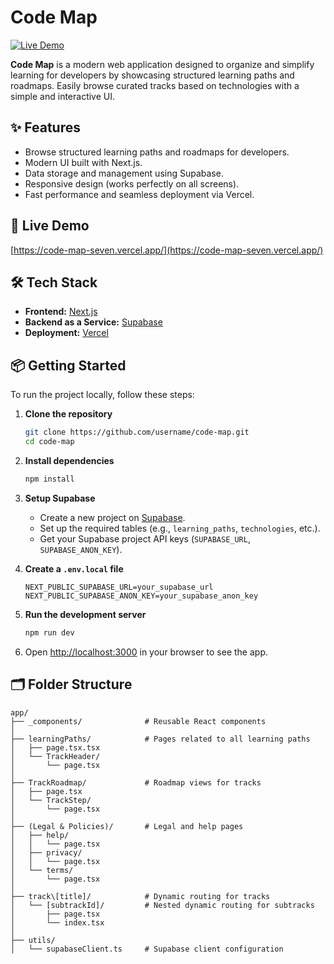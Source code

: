 # Code Map

[![Live Demo](https://img.shields.io/badge/Live-Demo-blue)](https://code-map-seven.vercel.app/)

**Code Map** is a modern web application designed to organize and simplify learning for developers by showcasing structured learning paths and roadmaps. Easily browse curated tracks based on technologies with a simple and interactive UI.

## ✨ Features

- Browse structured learning paths and roadmaps for developers.
- Modern UI built with Next.js.
- Data storage and management using Supabase.
- Responsive design (works perfectly on all screens).
- Fast performance and seamless deployment via Vercel.

## 🚀 Live Demo

[https://code-map-seven.vercel.app/](https://code-map-seven.vercel.app/)

## 🛠️ Tech Stack

- **Frontend:** [Next.js](https://nextjs.org/)
- **Backend as a Service:** [Supabase](https://supabase.com/)
- **Deployment:** [Vercel](https://vercel.com/)

## 📦 Getting Started

To run the project locally, follow these steps:

1. **Clone the repository**
    ```bash
    git clone https://github.com/username/code-map.git
    cd code-map
    ```

2. **Install dependencies**
    ```bash
    npm install
    ```

3. **Setup Supabase**
    - Create a new project on [Supabase](https://supabase.com/).
    - Set up the required tables (e.g., `learning_paths`, `technologies`, etc.).
    - Get your Supabase project API keys (`SUPABASE_URL`, `SUPABASE_ANON_KEY`).

4. **Create a `.env.local` file**
    ```env
    NEXT_PUBLIC_SUPABASE_URL=your_supabase_url
    NEXT_PUBLIC_SUPABASE_ANON_KEY=your_supabase_anon_key
    ```

5. **Run the development server**
    ```bash
    npm run dev
    ```

6. Open [http://localhost:3000](http://localhost:3000) in your browser to see the app.

## 🗂️ Folder Structure

```text
app/
├── _components/              # Reusable React components
│
├── learningPaths/            # Pages related to all learning paths
│   ├── page.tsx.tsx
│   └── TrackHeader/
│       └── page.tsx
│
├── TrackRoadmap/             # Roadmap views for tracks
│   ├── page.tsx
│   └── TrackStep/
│       └── page.tsx
│
├── (Legal & Policies)/       # Legal and help pages
│   ├── help/
│   │   └── page.tsx
│   ├── privacy/
│   │   └── page.tsx
│   └── terms/
│       └── page.tsx
│
├── track\[title]/            # Dynamic routing for tracks
│   └── [subtrackId]/         # Nested dynamic routing for subtracks
│       ├── page.tsx
│       └── index.tsx
│
├── utils/
│   └── supabaseClient.ts     # Supabase client configuration
